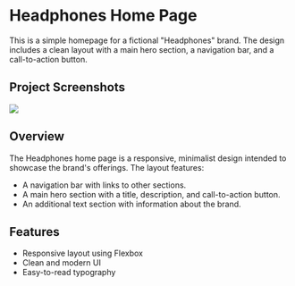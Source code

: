 # Headphones Home Page

This is a simple homepage for a fictional "Headphones" brand. The design includes a clean layout with a main hero section, a navigation bar, and a call-to-action button.

## Project Screenshots
<img src="/images/home.png">

## Overview
The Headphones home page is a responsive, minimalist design intended to showcase the brand's offerings. The layout features:
- A navigation bar with links to other sections.
- A main hero section with a title, description, and call-to-action button.
- An additional text section with information about the brand.

## Features
- Responsive layout using Flexbox
- Clean and modern UI
- Easy-to-read typography


